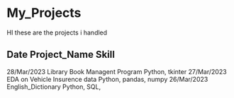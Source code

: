 # My_Projects

HI these are the projects i handled 

## Date          Project_Name                       Skill
28/Mar/2023     Library Book Managent Program       Python, tkinter
27/Mar/2023     EDA on Vehicle Insurence data       Python, pandas, numpy 
26/Mar/2023     English_Dictionary                  Python, SQL, 
